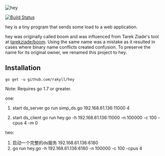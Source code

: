 ![hey](http://i.imgur.com/szzD9q0.png)

[![Build Status](https://travis-ci.org/rakyll/hey.svg?branch=master)](https://travis-ci.org/rakyll/hey)

hey is a tiny program that sends some load to a web application.

hey was originally called boom and was influenced from Tarek Ziade's
tool at [tarekziade/boom](https://github.com/tarekziade/boom). Using the same name was a mistake as it resulted in cases
where binary name conflicts created confusion.
To preserve the name for its original owner, we renamed this project to hey.

## Installation

    go get -u github.com/rakyll/hey


Note: Requires go 1.7 or greater.

one:
1. start ds_server
go run simp_ds.go 192.168.61.136:11000 4

2. start ds_client
go run hey.go  -h 192.168.61.136:11000 -n 100000 -c 100  -cpus 4 -m 0


two:
1. 启动一个完整的ds服务 192.168.61.136:6180
2. go run hey.go  -h 192.168.61.136:6180 -n 100000 -c 100  -cpus 4